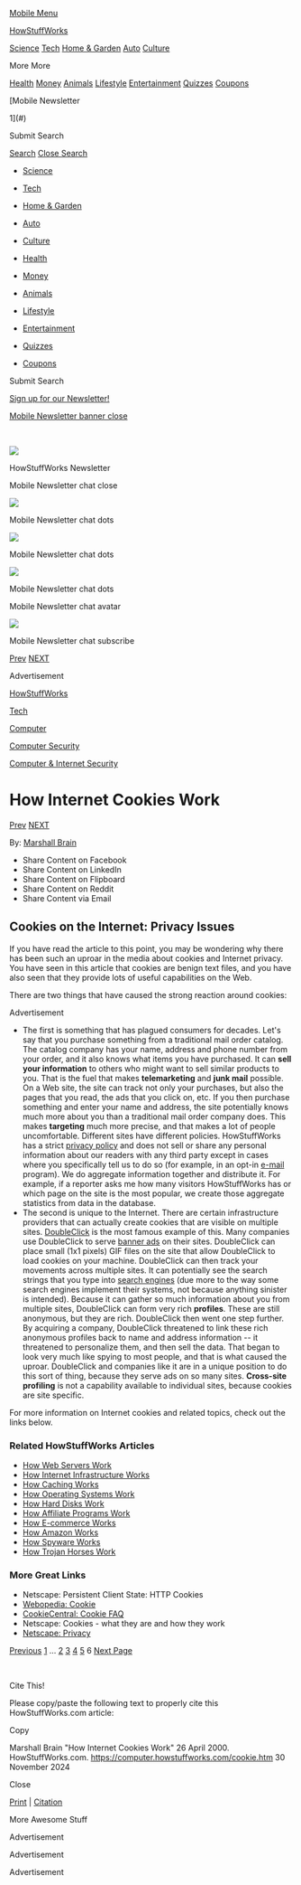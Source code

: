 [Mobile Menu](#)

[HowStuffWorks](https://www.howstuffworks.com/)

[Science](https://science.howstuffworks.com/) [Tech](https://electronics.howstuffworks.com/tech) [Home & Garden](https://home.howstuffworks.com/) [Auto](https://auto.howstuffworks.com/) [Culture](https://people.howstuffworks.com/culture)

More More

[Health](https://health.howstuffworks.com/) [Money](https://money.howstuffworks.com/) [Animals](https://animals.howstuffworks.com/) [Lifestyle](https://lifestyle.howstuffworks.com/) [Entertainment](https://entertainment.howstuffworks.com/) [Quizzes](https://play.howstuffworks.com/) [Coupons](https://coupons.howstuffworks.com/)

[Mobile Newsletter

1](#)

 Submit Search

[Search](#) [Close Search](#)

* [Science](https://science.howstuffworks.com/)
* [Tech](https://electronics.howstuffworks.com/tech)
* [Home & Garden](https://home.howstuffworks.com/)
* [Auto](https://auto.howstuffworks.com/)
* [Culture](https://people.howstuffworks.com/culture)
* [Health](https://health.howstuffworks.com/)
* [Money](https://money.howstuffworks.com/)
* [Animals](https://animals.howstuffworks.com/)
* [Lifestyle](https://lifestyle.howstuffworks.com/)
* [Entertainment](https://entertainment.howstuffworks.com/)

* [Quizzes](https://play.howstuffworks.com/)
* [Coupons](https://coupons.howstuffworks.com/)

 Submit Search

[Sign up for our Newsletter!](#)

[Mobile Newsletter banner close](#)

​

![](//cdn.hswstatic.com/en-us/hsw/img/hsw-avatar-sm.png)

HowStuffWorks Newsletter

Mobile Newsletter chat close

![](//cdn.hswstatic.com/en-us/hsw/img/hsw-avatar-sm.png)

Mobile Newsletter chat dots

![](//cdn.hswstatic.com/en-us/hsw/img/hsw-avatar-sm.png)

Mobile Newsletter chat dots

![](//cdn.hswstatic.com/en-us/hsw/img/hsw-avatar-sm.png)

Mobile Newsletter chat dots

Mobile Newsletter chat avatar

![](//cdn.hswstatic.com/en-us/hsw/img/hsw-avatar-sm.png)

 

 Mobile Newsletter chat subscribe

[Prev](https://computer.howstuffworks.com/cookie4.htm) [NEXT](https://computer.howstuffworks.com/cookie6.htm)

Advertisement

[HowStuffWorks](https://www.howstuffworks.com/) 

[Tech](https://electronics.howstuffworks.com/tech) 

[Computer](https://computer.howstuffworks.com/) 

[Computer Security](https://computer.howstuffworks.com/security-channel.htm) 

[Computer & Internet Security](https://computer.howstuffworks.com/computer-internet-security-channel.htm) 

How Internet Cookies Work
=========================

[Prev](https://computer.howstuffworks.com/cookie4.htm) [NEXT](https://computer.howstuffworks.com/cookie6.htm)

By: [Marshall Brain](https://www.howstuffworks.com/about-marshall-brain.htm#brain)

* Share Content on Facebook
* Share Content on LinkedIn
* Share Content on Flipboard
* Share Content on Reddit
* Share Content via Email

Cookies on the Internet: Privacy Issues
---------------------------------------

If you have read the article to this point, you may be wondering why there has been such an uproar in the media about cookies and Internet privacy. You have seen in this article that cookies are benign text files, and you have also seen that they provide lots of useful capabilities on the Web.

There are two things that have caused the strong reaction around cookies:

Advertisement

* The first is something that has plagued consumers for decades. Let's say that you purchase something from a traditional mail order catalog. The catalog company has your name, address and phone number from your order, and it also knows what items you have purchased. It can **sell your information** to others who might want to sell similar products to you. That is the fuel that makes **telemarketing** and **junk mail** possible. On a Web site, the site can track not only your purchases, but also the pages that you read, the ads that you click on, etc. If you then purchase something and enter your name and address, the site potentially knows much more about you than a traditional mail order company does. This makes **targeting** much more precise, and that makes a lot of people uncomfortable. Different sites have different policies. HowStuffWorks has a strict [privacy policy](https://computer.howstuffworks.com/cookie5.htm) and does not sell or share any personal information about our readers with any third party except in cases where you specifically tell us to do so (for example, in an opt-in [e-mail](https://computer.howstuffworks.com/e-mail-messaging/email.htm) program). We do aggregate information together and distribute it. For example, if a reporter asks me how many visitors HowStuffWorks has or which page on the site is the most popular, we create those aggregate statistics from data in the database.
* The second is unique to the Internet. There are certain infrastructure providers that can actually create cookies that are visible on multiple sites. [DoubleClick](http://www.doubleclick.com/) is the most famous example of this. Many companies use DoubleClick to serve [banner ads](https://computer.howstuffworks.com/banner-ad.htm) on their sites. DoubleClick can place small (1x1 pixels) GIF files on the site that allow DoubleClick to load cookies on your machine. DoubleClick can then track your movements across multiple sites. It can potentially see the search strings that you type into [search engines](https://www.howstuffworks.com/search-engine.htm) (due more to the way some search engines implement their systems, not because anything sinister is intended). Because it can gather so much information about you from multiple sites, DoubleClick can form very rich **profiles**. These are still anonymous, but they are rich. DoubleClick then went one step further. By acquiring a company, DoubleClick threatened to link these rich anonymous profiles back to name and address information -- it threatened to personalize them, and then sell the data. That began to look very much like spying to most people, and that is what caused the uproar. DoubleClick and companies like it are in a unique position to do this sort of thing, because they serve ads on so many sites. **Cross-site profiling** is not a capability available to individual sites, because cookies are site specific.

For more information on Internet cookies and related topics, check out the links below.

### Related HowStuffWorks Articles

* [How Web Servers Work](https://computer.howstuffworks.com/web-server.htm)
* [How Internet Infrastructure Works](https://www.howstuffworks.com/internet-infrastructure.htm)
* [How Caching Works](https://computer.howstuffworks.com/cache.htm)
* [How Operating Systems Work](https://computer.howstuffworks.com/operating-system.htm)
* [How Hard Disks Work](https://computer.howstuffworks.com/hard-disk.htm)
* [How Affiliate Programs Work](https://money.howstuffworks.com/affiliate-program.htm)
* [How E-commerce Works](https://money.howstuffworks.com/ecommerce.htm)
* [How Amazon Works](https://money.howstuffworks.com/amazon.htm)
* [How Spyware Works](https://computer.howstuffworks.com/spyware.htm)
* [How Trojan Horses Work](https://computer.howstuffworks.com/trojan-horse.htm) 

### More Great Links

* Netscape: Persistent Client State: HTTP Cookies
* [Webopedia: Cookie](http://webopedia.internet.com/TERM/c/cookie.html)
* [CookieCentral: Cookie FAQ](http://www.cookiecentral.com/faq.htm)
* Netscape: Cookies - what they are and how they work
* [Netscape: Privacy](http://channels.netscape.com/info/privacy.jsp)

[Previous](https://computer.howstuffworks.com/cookie4.htm) [1](https://computer.howstuffworks.com/cookie.htm) … [2](https://computer.howstuffworks.com/cookie1.htm) [3](https://computer.howstuffworks.com/cookie2.htm) [4](https://computer.howstuffworks.com/cookie3.htm) [5](https://computer.howstuffworks.com/cookie4.htm) 6 [Next Page](https://computer.howstuffworks.com/cookie6.htm)

​

Cite This!

Please copy/paste the following text to properly cite this HowStuffWorks.com article:

Copy

Marshall Brain "How Internet Cookies Work" 26 April 2000.  
HowStuffWorks.com. <https://computer.howstuffworks.com/cookie.htm> 30 November 2024

Close

[Print](https://computer.howstuffworks.com/cookie.htm/printable) | [Citation](#)

More Awesome Stuff

Advertisement

Advertisement

Advertisement